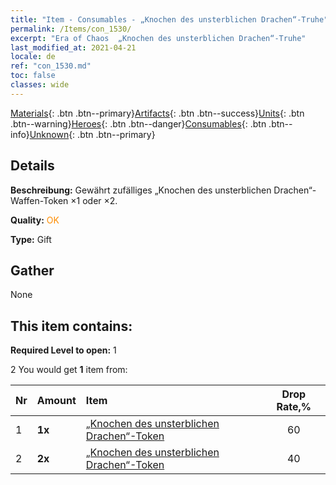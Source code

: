 ```yaml
---
title: "Item - Consumables - „Knochen des unsterblichen Drachen“-Truhe"
permalink: /Items/con_1530/
excerpt: "Era of Chaos  „Knochen des unsterblichen Drachen“-Truhe"
last_modified_at: 2021-04-21
locale: de
ref: "con_1530.md"
toc: false
classes: wide
---
```

 [Materials](/de/Items/){: .btn .btn--primary}[Artifacts](/de/Items/Artifacts/){: .btn .btn--success}[Units](/de/Items/Units/){: .btn .btn--warning}[Heroes](/de/Items/Heroes/){: .btn .btn--danger}[Consumables](/de/Items/Consumables/){: .btn .btn--info}[Unknown](/de/Items/Unknown/){: .btn .btn--primary}

## Details
 **Beschreibung:** Gewährt zufälliges „Knochen des unsterblichen Drachen“-Waffen-Token ×1 oder ×2.

 **Quality:** <span style="color: #FF8C00">OK</span>

 **Type:** Gift

## Gather

  None

## This item contains:

 **Required Level to open:** 1

 2 You would get **1** item  from:

  | Nr | Amount |     Item    | Drop Rate,% |
  |:---|:-------|:------------|:---------:|
  | 1 |  **1x** | [„Knochen des unsterblichen Drachen“-Token](/de/Items/con_980/) | 60 | 
  | 2 |  **2x** | [„Knochen des unsterblichen Drachen“-Token](/de/Items/con_980/) | 40 | 
